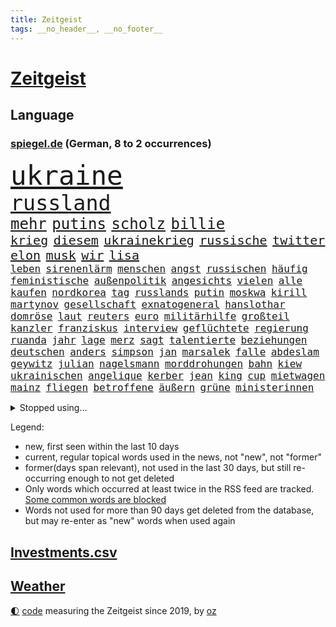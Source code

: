 ```yaml
---
title: Zeitgeist
tags: __no_header__, __no_footer__
---
```


# [Zeitgeist](https://oliz.io/zeitgeist/)

## Language

<h3><a href="https://www.spiegel.de" target="_blank">spiegel.de</a> (German, 8 to 2 occurrences)</h3>
<p style="font-family:monospace">
<span style="font-size:32pt"><a href="news_links.html#ukraine" class="current">ukraine</a></span>
<br>
<span style="font-size:25pt"><a href="news_links.html#russland" class="current">russland</a></span>
<br>
<span style="font-size:18pt"><a href="news_links.html#mehr" class="current">mehr</a></span>
<span style="font-size:18pt"><a href="news_links.html#putins" class="current">putins</a></span>
<span style="font-size:18pt"><a href="news_links.html#scholz" class="current">scholz</a></span>
<span style="font-size:18pt"><a href="news_links.html#billie" class="current">billie</a></span>
<br>
<span style="font-size:15pt"><a href="news_links.html#krieg" class="current">krieg</a></span>
<span style="font-size:15pt"><a href="news_links.html#diesem" class="current">diesem</a></span>
<span style="font-size:15pt"><a href="news_links.html#ukrainekrieg" class="current">ukrainekrieg</a></span>
<span style="font-size:15pt"><a href="news_links.html#russische" class="current">russische</a></span>
<span style="font-size:15pt"><a href="news_links.html#twitter" class="current">twitter</a></span>
<span style="font-size:15pt"><a href="news_links.html#elon" class="current">elon</a></span>
<span style="font-size:15pt"><a href="news_links.html#musk" class="current">musk</a></span>
<span style="font-size:15pt"><a href="news_links.html#wir" class="current">wir</a></span>
<span style="font-size:15pt"><a href="news_links.html#lisa" class="current">lisa</a></span>
<br>
<span style="font-size:12pt"><a href="news_links.html#leben" class="current">leben</a></span>
<span style="font-size:12pt"><a href="news_links.html#sirenenlärm" class="new">sirenenlärm</a></span>
<span style="font-size:12pt"><a href="news_links.html#menschen" class="current">menschen</a></span>
<span style="font-size:12pt"><a href="news_links.html#angst" class="current">angst</a></span>
<span style="font-size:12pt"><a href="news_links.html#russischen" class="current">russischen</a></span>
<span style="font-size:12pt"><a href="news_links.html#häufig" class="current">häufig</a></span>
<span style="font-size:12pt"><a href="news_links.html#feministische" class="new">feministische</a></span>
<span style="font-size:12pt"><a href="news_links.html#außenpolitik" class="current">außenpolitik</a></span>
<span style="font-size:12pt"><a href="news_links.html#angesichts" class="current">angesichts</a></span>
<span style="font-size:12pt"><a href="news_links.html#vielen" class="current">vielen</a></span>
<span style="font-size:12pt"><a href="news_links.html#alle" class="current">alle</a></span>
<span style="font-size:12pt"><a href="news_links.html#kaufen" class="current">kaufen</a></span>
<span style="font-size:12pt"><a href="news_links.html#nordkorea" class="current">nordkorea</a></span>
<span style="font-size:12pt"><a href="news_links.html#tag" class="current">tag</a></span>
<span style="font-size:12pt"><a href="news_links.html#russlands" class="current">russlands</a></span>
<span style="font-size:12pt"><a href="news_links.html#putin" class="current">putin</a></span>
<span style="font-size:12pt"><a href="news_links.html#moskwa" class="new">moskwa</a></span>
<span style="font-size:12pt"><a href="news_links.html#kirill" class="current">kirill</a></span>
<span style="font-size:12pt"><a href="news_links.html#martynov" class="new">martynov</a></span>
<span style="font-size:12pt"><a href="news_links.html#gesellschaft" class="current">gesellschaft</a></span>
<span style="font-size:12pt"><a href="news_links.html#exnatogeneral" class="current">exnatogeneral</a></span>
<span style="font-size:12pt"><a href="news_links.html#hanslothar" class="current">hanslothar</a></span>
<span style="font-size:12pt"><a href="news_links.html#domröse" class="current">domröse</a></span>
<span style="font-size:12pt"><a href="news_links.html#laut" class="current">laut</a></span>
<span style="font-size:12pt"><a href="news_links.html#reuters" class="current">reuters</a></span>
<span style="font-size:12pt"><a href="news_links.html#euro" class="current">euro</a></span>
<span style="font-size:12pt"><a href="news_links.html#militärhilfe" class="current">militärhilfe</a></span>
<span style="font-size:12pt"><a href="news_links.html#großteil" class="current">großteil</a></span>
<span style="font-size:12pt"><a href="news_links.html#kanzler" class="current">kanzler</a></span>
<span style="font-size:12pt"><a href="news_links.html#franziskus" class="current">franziskus</a></span>
<span style="font-size:12pt"><a href="news_links.html#interview" class="current">interview</a></span>
<span style="font-size:12pt"><a href="news_links.html#geflüchtete" class="current">geflüchtete</a></span>
<span style="font-size:12pt"><a href="news_links.html#regierung" class="current">regierung</a></span>
<span style="font-size:12pt"><a href="news_links.html#ruanda" class="current">ruanda</a></span>
<span style="font-size:12pt"><a href="news_links.html#jahr" class="current">jahr</a></span>
<span style="font-size:12pt"><a href="news_links.html#lage" class="current">lage</a></span>
<span style="font-size:12pt"><a href="news_links.html#merz" class="current">merz</a></span>
<span style="font-size:12pt"><a href="news_links.html#sagt" class="current">sagt</a></span>
<span style="font-size:12pt"><a href="news_links.html#talentierte" class="new">talentierte</a></span>
<span style="font-size:12pt"><a href="news_links.html#beziehungen" class="current">beziehungen</a></span>
<span style="font-size:12pt"><a href="news_links.html#deutschen" class="current">deutschen</a></span>
<span style="font-size:12pt"><a href="news_links.html#anders" class="current">anders</a></span>
<span style="font-size:12pt"><a href="news_links.html#simpson" class="new">simpson</a></span>
<span style="font-size:12pt"><a href="news_links.html#jan" class="current">jan</a></span>
<span style="font-size:12pt"><a href="news_links.html#marsalek" class="current">marsalek</a></span>
<span style="font-size:12pt"><a href="news_links.html#falle" class="current">falle</a></span>
<span style="font-size:12pt"><a href="news_links.html#abdeslam" class="current">abdeslam</a></span>
<span style="font-size:12pt"><a href="news_links.html#geywitz" class="current">geywitz</a></span>
<span style="font-size:12pt"><a href="news_links.html#julian" class="current">julian</a></span>
<span style="font-size:12pt"><a href="news_links.html#nagelsmann" class="new">nagelsmann</a></span>
<span style="font-size:12pt"><a href="news_links.html#morddrohungen" class="current">morddrohungen</a></span>
<span style="font-size:12pt"><a href="news_links.html#bahn" class="current">bahn</a></span>
<span style="font-size:12pt"><a href="news_links.html#kiew" class="current">kiew</a></span>
<span style="font-size:12pt"><a href="news_links.html#ukrainischen" class="current">ukrainischen</a></span>
<span style="font-size:12pt"><a href="news_links.html#angelique" class="new">angelique</a></span>
<span style="font-size:12pt"><a href="news_links.html#kerber" class="new">kerber</a></span>
<span style="font-size:12pt"><a href="news_links.html#jean" class="current">jean</a></span>
<span style="font-size:12pt"><a href="news_links.html#king" class="current">king</a></span>
<span style="font-size:12pt"><a href="news_links.html#cup" class="current">cup</a></span>
<span style="font-size:12pt"><a href="news_links.html#mietwagen" class="new">mietwagen</a></span>
<span style="font-size:12pt"><a href="news_links.html#mainz" class="current">mainz</a></span>
<span style="font-size:12pt"><a href="news_links.html#fliegen" class="current">fliegen</a></span>
<span style="font-size:12pt"><a href="news_links.html#betroffene" class="current">betroffene</a></span>
<span style="font-size:12pt"><a href="news_links.html#äußern" class="current">äußern</a></span>
<span style="font-size:12pt"><a href="news_links.html#grüne" class="current">grüne</a></span>
<span style="font-size:12pt"><a href="news_links.html#ministerinnen" class="current">ministerinnen</a></span>
</p>
<details>
<summary>Stopped using...</summary>
<p class="former" style="font-size:12pt">
magdeburg(541) diskussion(540) müssten(540) sachsenanhalt(540) wirkte(540) beobachten(539) entdeckten(539) kita(539) scheinen(539) torjäger(539) treffer(539) zurzeit(539) anleger(538) bitten(538) dienst(538) löhne(538) sarscov2(538) angeklagte(537) behandlung(537) bewährung(537) depressionen(537) metern(537) teilte(537) wirecard(537) ausgebrochen(536) enger(536) entdecken(536) erteilt(536) geboren(536) geschäft(536) gesundheit(536) weiße(536) auskommen(535) behandelt(535) day(535) ignoriert(535) schnelle(535) vergeblich(535) zweiter(535) alkohol(534) bewerber(534) coronatote(534) dominiert(534) eishockey(534) elektroauto(534) florian(534) hieß(534) kurzem(534) lohnt(534) lufthansa(534) rückt(534) steigender(534) stich(534) streng(534) anderes(533) schießt(533) senat(533) tom(533) verfassungsschutz(533) verstöße(533) überlegen(533) beleidigung(532) fahrzeug(532) gemeinde(532) joachim(532) namens(532) niederlagen(532) rutschen(532) spätestens(532) staats(532) verhandelt(532) wofür(532) zverev(532) ändert(532) 5(531) 80(531) bmw(531) breitet(531) durfte(531) egal(531) entgegen(531) entlässt(531) erscheinen(531) klaus(531) klimawandels(531) leichter(531) mangelt(531) preisen(531) spaniens(531) trainieren(531) you(531) zugunsten(531) zweifeln(531) badenwürttembergs(530) bestätigen(530) entwarnung(530) fenster(530) gerufen(530) investitionen(530) islamistischen(530) kritische(530) männern(530) super(530) gespielt(529) gigantische(529) hinterher(529) jüngeren(529) roboter(529) unterzahl(529) 12(528) geriet(528) i(528) informieren(528) lager(528) mancherorts(528) oppositionelle(528) rechten(528) verdächtigt(528) wurzeln(528) wütend(528) coronatests(527) ertragen(527) figuren(527) großaufgebot(527) studieren(527) wirtschaftlichen(527) abgesetzt(526) aufbauen(526) filmen(526) üben(526) freigestellt(525) game(525) island(525) italienischen(525) sinn(525) verein(525) wochenüberblick(525) 1500(524) ausschuss(524) berater(524) beschwerden(524) bremer(524) gefragt(524) nordirland(524) schlicht(524) stuft(524) 96(523) dramatische(523) kehrte(523) psychische(523) reporter(523) geschäftsführer(522) schottland(522) crash(521) feuerwehrleute(521) geprägt(521) offenen(521) gerechnet(520) image(520) moment(520) zigaretten(520) änderungen(520) durchs(519) einreise(519) form(519) option(519) transporter(519) anja(518) demokratischen(518) hürden(518) olympiasieger(518) pipeline(518) verwaltungsgericht(518) überprüfen(518) fernsehen(517) abgewiesen(516) größeren(515) kevin(515) provokation(515) text(514) todesopfer(514) konkrete(513) panik(513) sitzung(513) unterschied(513) vorteile(513) apps(512) bob(512) bundes(512) pandemiebekämpfung(512) präsidentenwahl(512) empfängt(511) aufgaben(510) kontakt(510) parallelen(510) umgeht(510) vermeintlich(509) kassierte(508) mitarbeiterin(508) chats(506) münster(506) schockiert(506) profis(504) vorgänger(504) bier(503) bürgerinnen(503) generalbundesanwalt(503) konferenz(503) psychisch(503) startete(503) spannend(501) praxis(500) songs(499) benötigen(495) georg(494) künstliche(494) schmerz(494) gesundheitliche(493) thüringer(493) türen(489) athletinnen(488) ursprünglich(485) erhebliche(484) nächstes(484) klarheit(483) drohne(482) tragischen(482) ungewöhnlichen(481) 56(480) renommierten(480) sammeln(480) suv(475) bösen(470) hitler(470) billiger(467) einfache(467) gelangen(467) größe(466) regelmäßig(466) schutzsuchende(462) zweieinhalb(458) londons(454) festgesetzt(444) heimatland(436) schlaf(435) geheimen(423) schiebt(421) nachbarland(420) 18jähriger(415) entsprechenden(415) vulkan(406) herren(395) neuanfang(395) wunden(395) recherche(393) bischof(388) fängt(384) angefahren(379) konservative(374) elfjährigen(368) erteilte(361) coronainzidenz(357) zögern(353) greenpeace(352) beleidigte(350) scharfen(344) airline(342) notwendigen(327) trost(326) grünes(319) großkonzerne(318) begraben(316) dynamo(315) reinhard(315) beispiellose(310) dorthin(306) sächsische(305) auszusetzen(304) impfgegner(303) vertrieben(303) tendenzen(302) psyche(301) gesprungen(300) fußballklub(299) verließ(297) kontinent(294) verschwörungsmythen(292) riesiger(291) impfskeptiker(289) finger(288) hit(288) aktionäre(287) formiert(287) geflüchtet(285) stundenlang(285) atomkraftwerk(283) novak(283) verdi(283) delta(280) tribüne(280) staatschefs(278) adac(275) sichere(275) 16000(274) djoković(274) 28jähriger(272) erlag(272) versichert(272) beteuert(271) gerichtet(270) kreative(268) füllen(267) auswärtige(266) bekennt(266) einstige(265) schwangeren(265) veröffentlichung(264) ausgerückt(263) chemnitz(262) stilkritik(262) visa(260) eröffnen(258) sicherer(256) vierjährige(256) kolumnistin(255) waldbrand(253) 2007(252) brücken(252) tibet(252) eingefahren(249) gewartet(249) spende(247) einführung(246) fläche(246) lied(246) elfjähriger(244) schutzmaßnahmen(244) sichtbar(244) aushalten(243) funktionär(243) technischen(243) dominieren(242) gewürdigt(242) inszenieren(242) thiel(239) karrierecoach(238) entzieht(235) füße(235) angegangen(231) coronapause(231) bauprojekte(230) freedom(230) gemischt(228) syrische(228) schuhe(225) bedrohen(221) autokraten(215) lina(215) lauf(214) leib(214) börsen(213) flüchtlingskrise(212) paket(212) drauf(211) omid(211) rückgabe(211) hoffenheim(210) 39jähriger(208) beute(208) uskonzern(208) partien(207) vielfach(206) machtübernahme(205) investiert(204) rolling(202) steil(202) stones(202) tsg(202) agiert(198) illegaler(197) farce(196) 22jährige(193) mastercard(193) oper(193) umbruch(193) gesundheitsämter(192) ausreisen(191) anhörung(189) bundestagsdebatte(188) gehirn(188) krieger(188) laufzeit(188) sportstars(188) denise(187) menschliche(187) offensiv(187) lka(186) mehrwertsteuer(186) befragt(185) geheim(184) geladen(184) durchbrechen(182) bekräftigt(181) eingefangen(181) hierzulande(181) fünftel(180) beschlagnahmen(179) kapitänin(178) südkoreas(178) unerwünschte(178) demut(177) direktor(177) tabellenspitze(176) ham(175) untätigkeit(175) hinunter(174) protestierten(174) aufholjagd(173) kunstwerke(173) ole(173) exportiert(172) gefeuert(172) lava(170) verdoppeln(170) gaskrise(169) wesen(169) mischen(168) unterhaus(167) eingeführt(166) grenzgebiet(165) mailänder(164) beruflich(163) fluglinie(163) einschüchtern(162) lindern(162) aue(161) bewerten(161) övp(160) brandt(158) bundesligist(158) kameraden(158) tierarten(158) todesopfern(158) verwerfungen(157) erneuern(156) 1974(155) eingefroren(155) havarie(155) kroatische(155) angehoben(154) aromen(154) rangnick(154) schuldenbremse(154) importieren(153) torres(153) aufgelöst(152) verdachtsfall(152) gesprächsrunde(151) kürze(151) mauern(151) namibia(151) größtem(150) tatsächliche(150) booster(149) gap(148) anfangen(147) medizinische(147) rechtsextremer(147) zulieferer(147) wiederholten(146) exkollegen(145) komplizierter(145) tornados(145) sterne(144) verteilen(144) komplikationen(143) matteo(143) unterhändler(143) ansatz(142) südpolarmeer(142) tödlichem(142) marschiert(141) kernkraftwerk(140) sauerstoff(139) kleintransporter(138) traditionell(138) niedrigen(137) reine(136) solcher(135) wille(135) airbus(134) vielfältig(134) niclas(133) 77(132) geschaut(132) gletscher(132) äthiopische(132) lettland(131) globaler(130) weiterspielen(130) modellen(129) vereinbarten(129) ausschließen(128) coronachaos(128) dunkeln(128) spiegelgespräch(128) weltbesten(128) zwischenbilanz(127) betriebsrat(126) abnehmer(125) atlanta(125) gender(124) unserem(123) tradition(122) geldregen(121) hausbesitzer(121) korridor(121) paradies(121) aufgespürt(120) johnsons(120) museen(120) cyberangriffs(119) erliegt(119) flüchtenden(119) haag(119) tatortvote(119) winfried(119) mache(118) british(117) entsteht(117) manila(116) nagel(116) tierwohl(116) apotheken(115) frieren(114) harsch(114) kanal(114) martina(114) kinderbetreuung(113) einschränken(112) femizide(112) magnus(112) quadrat(112) quadrats(112) versorgen(112) güler(111) praktikum(111) serap(111) zertifikate(111) tvmoderatorin(110) kurdische(109) magen(109) rechtspopulistischen(109) hochwassers(108) fluglinien(107) vergabe(107) gerast(105) impfkritischen(105) maßgeblich(105) verkehrschaos(105) geckos(104) natürlich(104) beanstandet(103) nina(103) sandra(103) entsenden(102) hochansteckenden(102) impfpässe(102) zeitweilig(102) texte(101) moralisch(100) untermauern(100) herrmann(99) kuleba(99) lehrt(99) angemessene(98) ezb(98) füllt(98) hässliche(98) showdown(98) wirtschaftssanktionen(98) witzig(98) behaupten(96) borrell(96) josep(96) student(96) unterirdischen(96) bafög(95) erobern(95) geschäften(95) miliz(95) mitgliedsländer(95) patzer(95) begegnen(93) coronaprotesten(93) herben(93) zemmour(93) éric(93) alina(92) auszahlen(92) ewig(92) welternährungsorganisation(92) geschildert(91) gnade(91) mittelfeld(91) weitergehende(91) zerbrechen(91) medienunternehmer(90) organisiert(90) sanitäter(90) schnellt(90) ablenkung(89) auszustellen(89) eingerichtet(89) kannten(89) uniklinikum(89) 71(88) aida(88) anzugreifen(88) audi(88) einnehmen(88) erfolgte(88) klauen(88) magull(88) sicherheitsgarantien(88) 140(87) abtransport(87) geschlecht(87) weltbekannt(87) 5g(86) berlinspandau(86) diktatoren(86) drohte(86) jeweils(86) matthes(86) quiz(86) wiederbeleben(86) diverse(85) flugzeugen(85) nahrung(85) sozialexperte(85) hackern(84) pur(84) sicheren(84) vorwoche(84) zeitraum(84) angehen(83) börsenaufsicht(83) rechtsgrundlage(83) unbemannter(83) verneigt(83) ballistischen(82) carola(82) gerammt(82) heftigem(82) kriegt(82) produzent(82) rackete(82) verpassten(82) innenraum(81) nannten(81) statistiken(81) vertiefen(81) dom(80) erkrankungen(80) ausgebreitet(79) donezk(79) fliege(79) fossil(79) hinlegte(79) lyrics(79) negativrekord(79) rkipräsident(79) sibylle(79) eike(78) let(78) ställen(78) usdemokraten(78) abhalten(77) atemnot(77) autist(77) großeinsatz(77) härtesten(77) kampfeinsatz(77) maranello(77) stuhl(77) unschuldige(77) 1973(76) humanitären(76) reduzierte(76) schutzgebieten(76) bätzing(75) indiegames(75) schneefälle(75) aviv(74) chelseacoach(74) fertigung(74) himmelfahrtskommando(74) schärfsten(74) stefanie(74) südkoreaner(74) everest(73) geplatzt(73) jost(73) kobusch(73) tätowieren(73) umkämpfte(73) akuter(72) ankam(72) bevölkerungsgruppen(72) disneyfilm(72) go(72) handelsabkommen(72) krefelder(72) maxim(72) meere(72) nahelegen(72) opa(72) gräber(71) ian(71) kulturellen(71) ladung(71) niedergeschossen(71) chefstratege(70) flugausfälle(70) frauenrechte(70) mutigen(70) schießereien(70) singt(70) videobeweis(70) weiterreise(70) frontlinie(69) nachgeholt(69) nova(69) sondergenehmigung(69) städtetag(69) wandern(69) forderten(68) großstädte(68) jahreshälfte(68) mobilisiert(68) tiktokstars(68) weitreichend(68) wild(68) abhängt(67) formel1star(67) geredet(67) inszenierung(67) sektoren(67) veränderten(67) 1947(66) atommeiler(66) bridge(66) doms(66) harbour(66) importverbot(66) kreuzfahrtschiff(66) meiler(66) turkmenistan(66) entfalten(65) gesundheitsämtern(65) höhen(65) mordopfer(64) möglichem(64) sonderverwaltungszone(64) stecker(64) verheißt(64) abgestürzte(63) antreibt(63) einzel(63) paars(63) rüstung(63) steuerlich(63) überlässt(63) betrachtete(62) cover(62) erhöhter(62) geläutert(62) islamabad(62) maren(62) millionenmetropole(62) spuckt(62) dämonen(61) erreichten(61) gegenkandidaten(61) hapaglloyd(61) hauptdarstellerin(61) wehrpflichtigen(61) abschuss(60) erhöhten(60) gewaschen(60) monsanto(60) dominierten(59) gewicht(59) slalom(59) stabilisieren(59) unnötig(59) 1972(58) 4400(58) angegeben(58) aufgerüstet(58) kraftwerke(58) sitzungen(58) abgezockt(57) exsowjetrepublik(57) schweineherz(57) wählern(57) allzeithoch(56) landschaft(56) neurowissenschaftlerin(56) pekings(56) sofortmaßnahmen(56) urner(56) bitterkeit(55) dahinterstecken(55) kompletten(55) satellitenbildern(55) speziell(55) steuerte(55) technologies(55) texanische(55) unweit(55) brent(54) direkter(54) kaderali(54) ozeane(54) stille(54) unionspolitiker(54) auffällig(53) forschungszentrum(53) uboote(53) verpflichtendes(53) ausstatten(52) berüchtigte(52) buckinghampalast(52) münstertatort(52) anstrengend(51) darmbakterien(51) eigner(51) eingekesselt(51) militärstützpunkt(51) negativschlagzeilen(51) 58jähriger(50) 63(50) akku(50) architektin(50) außenwelt(50) führungstor(50) gen(50) horror(50) neuerung(50) vierjährigen(50) gefechten(49) haustiere(49) preisschub(49) umgezogen(49) verwundete(49) winkler(49) bundesligaprofi(48) cyberattacken(48) nachkommen(48) nützt(48) pontifex(48) präsidium(48) schmelzende(48) vergab(48) ölpreise(48) 1942(47) 83jährige(47) marx(47) missbrauchsgutachten(47) befürworten(46) fähigkeiten(46) sowohl(46) büdenbender(45) lamborghini(45) routinier(45) unterbrechen(45) eingezogen(44) geringe(44) gläubigen(44) hungrig(44) philosoph(44) regierungssitz(44) verständlich(44) konfliktparteien(43) reichweite(43) anhaben(42) gestrandet(42) menschenrechtsaktivistin(42) seoul(42) aktienmärkte(41) anstehenden(41) cyberangriff(41) körperlichen(41) missbrauchte(41) neuregelung(41) pausen(41) raserei(41) schnellsten(41) zurückkommt(41) gewölbe(40) lebende(40) schwelle(40) elefant(39) kurdischen(39) sofortigem(39) sportdirektor(39) we(39) bewusstlose(38) e10(38) hausdurchsuchung(38) minneapolis(38) wilhelmshaven(38) ausrichter(37) derzeitige(37) herauskommt(37) mineralwasser(37) rings(37) stärkung(37) vereine(37) 92(36) benko(36) gründlich(36) niedriger(36) unbewaffnete(36) eintrag(35) lagarde(35) vergleicht(35) weltordnung(35) bürokratie(34) folgten(34) kopftuchverbot(34) russinnen(34) sinniert(34) anschlägen(33) aufrechterhalten(33) gesteigert(33) ignorierte(33) medaillen(33) problems(33) sorte(33) it(32) odyssee(32) patientenschützer(32) schickten(32) schuster(32) antarktisexpedition(31) erliegen(31) misslungen(31) proteinimpfstoff(31) rechtsweg(31) wütender(31) xenotransplantation(31) aufsichtsbehörde(30) baltischen(30) immunsystem(30) stillgelegt(30) generalabrechnung(29) goldmedaille(29) intellektuellen(29) nicolaus(29) zagreb(29) air(28) flugkörper(28) hall(28) hausbau(28) kremlkritiker(28) laschen(28) yi(28) begeht(27) eifrig(27) erhob(27) machbar(27) begeben(26) coolness(26) drehten(26) reiht(26) verzückte(26) blumenstrauß(25) ebene(25) gesuchter(25) hysterie(25) ranger(25) schweineherztransplantation(25) balkone(24) boom(24) henrik(24) russin(24) sekeinsatz(24) vorab(24) wachsenden(24) zuteil(24) pathos(23) prahlt(23) steuererleichterungen(23) ausfiel(22) biathleten(22) delegierte(22) kammer(22) kreativität(22) neigen(22) prorussische(22) regierungstruppen(22) schlussfeier(22) senkung(22) sportgerichtshof(22) tiefgreifenderen(22) claas(21) heise(21) marschierten(21) meyerheuer(21) nervosität(21) nix(21) spiegeltvreporter(21) einsatzfähig(20) expansion(20) fernost(20) hausfrauen(20) körpergröße(20) vertreiben(20) waffensystem(20) üppige(20) acapulco(19) antonia(19) auswandern(19) rissen(19) selbstzweifel(19) suvfahrer(19) tennisolympiasieger(19) ökonomisch(19) anteile(18) bewerberinnen(18) finanzsanktionen(18) nrwinnenministerium(18) spült(18) unterbunden(18) verbrauchern(18) chilenische(17) freundschaften(17) häme(17) krebsleiden(17) salzburg(17) zuschauenden(17) arne(16) beruhigt(16) finanzmärkte(16) geklappt(16) siege(16) vorübergehenden(16) applaus(15) chemikalien(15) immunisierung(15) katastrophale(15) packen(15) transgenderkindern(15) verjüngen(15) kanzelt(14) monarchin(14) mutige(14) selfmademilliardär(14) spdlinke(14) sperre(14) stagflation(14) überwiegt(14) erneuerbare(13) ernährung(13) forschenden(13) fußballspiel(13) kämpferisch(13) mindestalter(13) ramsan(13) schwieg(13) spezialeinheiten(13) tschetschenische(13) anzutreten(12) geschwüre(12) gesellschaftsjahr(12) paralympics(12) premierleagueklub(12) ratingagenturen(12) völkerrechts(12) wehrpflicht(12) amtszeiten(11) austausch(11) fliehenden(11) olena(11) schmerzt(11)
</p>
</details>
<p>Legend:
<ul>
<li><span class="new">new</span>, first seen within the last 10 days</li>
<li><span class="current">current</span>, regular topical words used in the news, not "new", not "former"</li>
<li><span class="former">former(days span relevant)</span>, not used in the last 30 days, but still re-occurring enough to not get deleted</li>
<li>Only words which occurred at least twice in the RSS feed are tracked. <a href="language/filters.py">Some common words are blocked</a></li>
<li>Words not used for more than 90 days get deleted from the database, but may re-enter as "new" words when used again</li>
</ul>
</p>

## [Investments](investments.html)[.csv](investments.csv)

## [Weather](weather.html)

<footer>
<a href="javascript:toggleTheme()" class="nav">🌓</a>
<a href="https://github.com/ooz/zeitgeist">code</a> measuring the Zeitgeist since 2019, by <a href="https://oliz.io">oz</a>
</footer>
